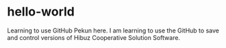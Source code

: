 # hello-world
Learning to use GitHub
Pekun here. I am learning to use the GitHub to save and control versions of Hibuz Cooperative Solution Software.

